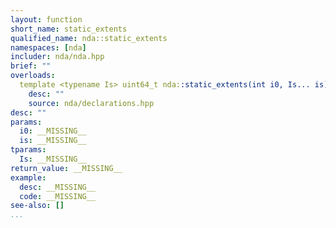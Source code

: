 ```yaml
---
layout: function
short_name: static_extents
qualified_name: nda::static_extents
namespaces: [nda]
includer: nda/nda.hpp
brief: ""
overloads:
  template <typename Is> uint64_t nda::static_extents(int i0, Is... is):
    desc: ""
    source: nda/declarations.hpp
desc: ""
params:
  i0: __MISSING__
  is: __MISSING__
tparams:
  Is: __MISSING__
return_value: __MISSING__
example:
  desc: __MISSING__
  code: __MISSING__
see-also: []
...
```

